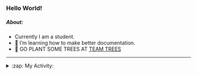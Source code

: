 ### Hello World!

##### About:
- Currently I am a student.
- 🌱 I’m learning how to make better documentation.
- 🌱 GO PLANT SOME TREES AT [TEAM TREES](https://teamtrees.org/)

---
<details>
  <summary>:zap: My Activity:</summary>
  
<!--START_SECTION:waka-->
![Code Time](http://img.shields.io/badge/Code%20Time-1%2C161%20hrs%208%20mins-blue)

**I'm a Night 🦉** 

```text
🌞 Morning                1790 commits        ██░░░░░░░░░░░░░░░░░░░░░░░   09.92 % 
🌆 Daytime                6206 commits        █████████░░░░░░░░░░░░░░░░   34.41 % 
🌃 Evening                5138 commits        ███████░░░░░░░░░░░░░░░░░░   28.49 % 
🌙 Night                  4903 commits        ███████░░░░░░░░░░░░░░░░░░   27.18 % 
```
📅 **I'm Most Productive on Wednesday** 

```text
Monday                   2577 commits        ████░░░░░░░░░░░░░░░░░░░░░   14.29 % 
Tuesday                  2446 commits        ███░░░░░░░░░░░░░░░░░░░░░░   13.56 % 
Wednesday                4211 commits        ██████░░░░░░░░░░░░░░░░░░░   23.35 % 
Thursday                 2289 commits        ███░░░░░░░░░░░░░░░░░░░░░░   12.69 % 
Friday                   1865 commits        ███░░░░░░░░░░░░░░░░░░░░░░   10.34 % 
Saturday                 1584 commits        ██░░░░░░░░░░░░░░░░░░░░░░░   08.78 % 
Sunday                   3065 commits        ████░░░░░░░░░░░░░░░░░░░░░   16.99 % 
```


📊 **This Week I Spent My Time On** 

```text
🔥 Editors: 
IntelliJ                 2 hrs 35 mins       █████████████████████████   100.00 % 

🐱‍💻 Projects: 
intro                    2 hrs 35 mins       █████████████████████████   100.00 % 
```


 Last Updated on 17/08/2023 16:10:05 UTC
<!--END_SECTION:waka-->
</details>
